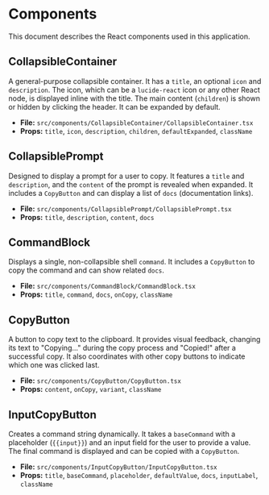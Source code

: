 # Components

This document describes the React components used in this application.

## CollapsibleContainer

A general-purpose collapsible container. It has a `title`, an optional `icon` and `description`. The icon, which can be a `lucide-react` icon or any other React node, is displayed inline with the title. The main content (`children`) is shown or hidden by clicking the header. It can be expanded by default.

- **File:** `src/components/CollapsibleContainer/CollapsibleContainer.tsx`
- **Props:** `title`, `icon`, `description`, `children`, `defaultExpanded`, `className`

## CollapsiblePrompt

Designed to display a prompt for a user to copy. It features a `title` and `description`, and the `content` of the prompt is revealed when expanded. It includes a `CopyButton` and can display a list of `docs` (documentation links).

- **File:** `src/components/CollapsiblePrompt/CollapsiblePrompt.tsx`
- **Props:** `title`, `description`, `content`, `docs`

## CommandBlock

Displays a single, non-collapsible shell `command`. It includes a `CopyButton` to copy the command and can show related `docs`.

- **File:** `src/components/CommandBlock/CommandBlock.tsx`
- **Props:** `title`, `command`, `docs`, `onCopy`, `className`

## CopyButton

A button to copy text to the clipboard. It provides visual feedback, changing its text to "Copying..." during the copy process and "Copied!" after a successful copy. It also coordinates with other copy buttons to indicate which one was clicked last.

- **File:** `src/components/CopyButton/CopyButton.tsx`
- **Props:** `content`, `onCopy`, `variant`, `className`

## InputCopyButton

Creates a command string dynamically. It takes a `baseCommand` with a placeholder (`{{input}}`) and an input field for the user to provide a value. The final command is displayed and can be copied with a `CopyButton`.

- **File:** `src/components/InputCopyButton/InputCopyButton.tsx`
- **Props:** `title`, `baseCommand`, `placeholder`, `defaultValue`, `docs`, `inputLabel`, `className`

